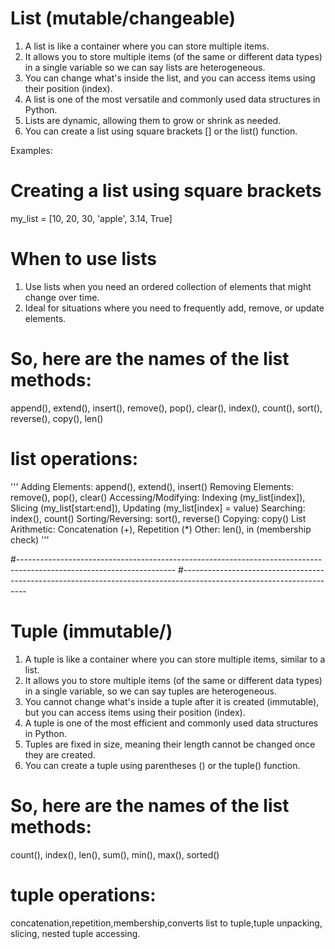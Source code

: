 # List (mutable/changeable)

1. A list is like a container where you can store multiple items. 
2. It allows you to store multiple items (of the same or different data types) in a single variable so we can say lists are heterogeneous.
3. You can change what's inside the list, and you can access items using their position (index).
4. A list is one of the most versatile and commonly used data structures in Python.
5. Lists are dynamic, allowing them to grow or shrink as needed.
6. You can create a list using square brackets [] or the list() function.

Examples:

# Creating a list using square brackets
my_list = [10, 20, 30, 'apple', 3.14, True]

# When to use lists
1. Use lists when you need an ordered collection of elements that might change over time.
2. Ideal for situations where you need to frequently add, remove, or update elements.


# So, here are the names of the list methods:

append(), extend(), insert(), remove(), pop(), clear(), index(), count(),
sort(), reverse(), copy(), len()

# list operations:

'''
Adding Elements: append(), extend(), insert()
Removing Elements: remove(), pop(), clear()
Accessing/Modifying: Indexing (my_list[index]), Slicing (my_list[start:end]), Updating (my_list[index] = value)
Searching: index(), count()
Sorting/Reversing: sort(), reverse()
Copying: copy()
List Arithmetic: Concatenation (+), Repetition (*)
Other: len(), in (membership check)
'''


#---------------------------------------------------------------------------------------------------------------------
#---------------------------------------------------------------------------------------------------------------------


# Tuple (immutable/)

1. A tuple is like a container where you can store multiple items, similar to a list.
2. It allows you to store multiple items (of the same or different data types) in a single variable, so we can say tuples are heterogeneous.
3. You cannot change what's inside a tuple after it is created (immutable), but you can access items using their position (index).
4. A tuple is one of the most efficient and commonly used data structures in Python.
5. Tuples are fixed in size, meaning their length cannot be changed once they are created.
6. You can create a tuple using parentheses () or the tuple() function.

# So, here are the names of the list methods:
count(), index(), len(), sum(), min(), max(), sorted()

# tuple operations: 
concatenation,repetition,membership,converts list to tuple,tuple unpacking, slicing, nested tuple accessing.


